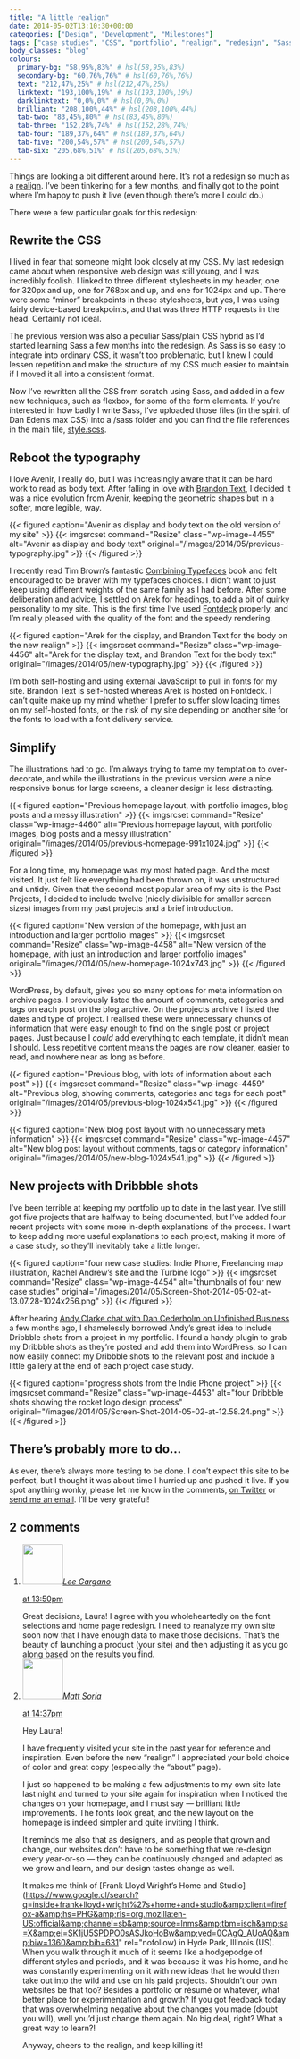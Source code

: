 ```yaml
---
title: "A little realign"
date: 2014-05-02T13:10:30+00:00
categories: ["Design", "Development", "Milestones"]
tags: ["case studies", "CSS", "portfolio", "realign", "redesign", "Sass", "typography", "update"]
body_classes: "blog"
colours:
  primary-bg: "58,95%,83%" # hsl(58,95%,83%)
  secondary-bg: "60,76%,76%" # hsl(60,76%,76%)
  text: "212,47%,25%" # hsl(212,47%,25%)
  linktext: "193,100%,19%" # hsl(193,100%,19%)
  darklinktext: "0,0%,0%" # hsl(0,0%,0%)
  brilliant: "208,100%,44%" # hsl(208,100%,44%)
  tab-two: "83,45%,80%" # hsl(83,45%,80%)
  tab-three: "152,28%,74%" # hsl(152,28%,74%)
  tab-four: "189,37%,64%" # hsl(189,37%,64%)
  tab-five: "200,54%,57%" # hsl(200,54%,57%)
  tab-six: "205,68%,51%" # hsl(205,68%,51%)
---
```


Things are looking a bit different around here. It’s not a redesign so much as a [realign](http://alistapart.com/article/redesignrealign). I’ve been tinkering for a few months, and finally got to the point where I’m happy to push it live (even though there’s more I could do.)

There were a few particular goals for this redesign:

## Rewrite the CSS

I lived in fear that someone might look closely at my CSS. My last redesign came about when responsive web design was still young, and I was incredibly foolish. I linked to three different stylesheets in my header, one for 320px and up, one for 768px and up, and one for 1024px and up. There were some “minor” breakpoints in these stylesheets, but yes, I was using fairly device-based breakpoints, and that was three HTTP requests in the head. Certainly not ideal.

The previous version was also a peculiar Sass/plain CSS hybrid as I’d started learning Sass a few months into the redesign. As Sass is so easy to integrate into ordinary CSS, it wasn’t too problematic, but I knew I could lessen repetition and make the structure of my CSS much easier to maintain if I moved it all into a consistent format.

Now I’ve rewritten all the CSS from scratch using Sass, and added in a few new techniques, such as flexbox, for some of the form elements. If you’re interested in how badly I write Sass, I’ve uploaded those files (in the spirit of Dan Eden’s max CSS) into a /sass folder and you can find the file references in the main file, [style.scss](/wp-content/themes/laurakalbag-2014/sass/style.scss).

## Reboot the typography

I love Avenir, I really do, but I was increasingly aware that it can be hard work to read as body text. After falling in love with [Brandon Text](http://hvdfonts.com/#189-Brandon%20Text "Brandon Text typeface"), I decided it was a nice evolution from Avenir, keeping the geometric shapes but in a softer, more legible, way.

{{< figured caption="Avenir as display and body text on the old version of my site" >}}
  {{< imgsrcset command="Resize" class="wp-image-4455" alt="Avenir as display and body text" original="/images/2014/05/previous-typography.jpg" >}}
{{< /figured >}}

I recently read Tim Brown’s fantastic [Combining Typefaces](http://nicewebtype.com/notes/2013/04/23/pocket-guide-to-combining-typefaces/) book and felt encouraged to be braver with my typefaces choices. I didn’t want to just keep using different weights of the same family as I had before. After some [deliberation](https://dribbble.com/shots/1510342-Freight-Micro-and-Brandon-Text-dilemma?list=users&amp;offset=6 "Dribbble shots showing the process of my heading typeface choice") and advice, I settled on [Arek](http://www.rosettatype.com/Arek) for headings, to add a bit of quirky personality to my site. This is the first time I’ve used [Fontdeck](http://fontdeck.com) properly, and I’m really pleased with the quality of the font and the speedy rendering.

{{< figured caption="Arek for the display, and Brandon Text for the body on the new realign" >}}
  {{< imgsrcset command="Resize" class="wp-image-4456" alt="Arek for the display text, and Brandon Text for the body text" original="/images/2014/05/new-typography.jpg" >}}
{{< /figured >}}

I’m both self-hosting and using external JavaScript to pull in fonts for my site. Brandon Text is self-hosted whereas Arek is hosted on Fontdeck. I can’t quite make up my mind whether I prefer to suffer slow loading times on my self-hosted fonts, or the risk of my site depending on another site for the fonts to load with a font delivery service.

## Simplify

The illustrations had to go. I’m always trying to tame my temptation to over-decorate, and while the illustrations in the previous version were a nice responsive bonus for large screens, a cleaner design is less distracting.

{{< figured caption="Previous homepage layout, with portfolio images, blog posts and a messy illustration" >}}
  {{< imgsrcset command="Resize" class="wp-image-4460" alt="Previous homepage layout, with portfolio images, blog posts and a messy illustration" original="/images/2014/05/previous-homepage-991x1024.jpg" >}}
{{< /figured >}}

For a long time, my homepage was my most hated page. And the most visited. It just felt like everything had been thrown on, it was unstructured and untidy. Given that the second most popular area of my site is the Past Projects, I decided to include twelve (nicely divisible for smaller screen sizes) images from my past projects and a brief introduction.

{{< figured caption="New version of the homepage, with just an introduction and larger portfolio images" >}}
  {{< imgsrcset command="Resize" class="wp-image-4458" alt="New version of the homepage, with just an introduction and larger portfolio images" original="/images/2014/05/new-homepage-1024x743.jpg" >}}
{{< /figured >}}

WordPress, by default, gives you so many options for meta information on archive pages. I previously listed the amount of comments, categories and tags on each post on the blog archive. On the projects archive I listed the dates and type of project. I realised these were unnecessary chunks of information that were easy enough to find on the single post or project pages. Just because I *could* add everything to each template, it didn’t mean I should. Less repetitive content means the pages are now cleaner, easier to read, and nowhere near as long as before.

{{< figured caption="Previous blog, with lots of information about each post" >}}
  {{< imgsrcset command="Resize" class="wp-image-4459" alt="Previous blog, showing comments, categories and tags for each post" original="/images/2014/05/previous-blog-1024x541.jpg" >}}
{{< /figured >}}

{{< figured caption="New blog post layout with no unnecessary meta information" >}}
  {{< imgsrcset command="Resize" class="wp-image-4457" alt="New blog post layout without comments, tags or category information" original="/images/2014/05/new-blog-1024x541.jpg" >}}
{{< /figured >}}

## New projects with Dribbble shots

I’ve been terrible at keeping my portfolio up to date in the last year. I’ve still got five projects that are halfway to being documented, but I’ve added four recent projects with some more in-depth explanations of the process. I want to keep adding more useful explanations to each project, making it more of a case study, so they’ll inevitably take a little longer.

{{< figured caption="four new case studies: Indie Phone, Freelancing map illustration, Rachel Andrew’s site and the Turbine logo" >}}
  {{< imgsrcset command="Resize" class="wp-image-4454" alt="thumbnails of four new case studies" original="/images/2014/05/Screen-Shot-2014-05-02-at-13.07.28-1024x256.png" >}}
{{< /figured >}}

After hearing [Andy Clarke chat with Dan Cederholm on Unfinished Business](http://unfinished.bz/37) a few months ago, I shamelessly borrowed Andy’s great idea to include Dribbble shots from a project in my portfolio. I found a handy plugin to grab my Dribbble shots as they’re posted and add them into WordPress, so I can now easily connect my Dribbble shots to the relevant post and include a little gallery at the end of each project case study.

{{< figured caption="progress shots from the Indie Phone project" >}}
  {{< imgsrcset command="Resize" class="wp-image-4453" alt="four Dribbble shots showing the rocket logo design process" original="/images/2014/05/Screen-Shot-2014-05-02-at-12.58.24.png" >}}
{{< /figured >}}

## There’s probably more to do…

As ever, there’s always more testing to be done. I don’t expect this site to be perfect, but I thought it was about time I hurried up and pushed it live. If you spot anything wonky, please let me know in the comments, [on Twitter](http://twitter.com/laurakalbag) or [send me an email](/contact-me/ "Contact Me"). I’ll be very grateful!


## 2 comments

<ol class="commentlist">
	<li class="comment even thread-even depth-1" id="li-comment-17622">
			<div class="comment-author vcard">
			<img alt='' src='https://secure.gravatar.com/avatar/2cedd48cbe620346d6628ab04c5cc192?s=72&amp;d=mm&amp;r=g' srcset='https://secure.gravatar.com/avatar/2cedd48cbe620346d6628ab04c5cc192?s=144&amp;d=mm&amp;r=g 2x' class='avatar avatar-72 photo' height='72' width='72' /><cite class="fn"><a href='http://leegargano.com' rel='external nofollow' class='url'>Lee Gargano</a></cite>
				<aside class="comment-meta commentmetadata"><p><a href="#comment-17622"><time datetime="2014-05-02T13:50:57+00:00" pubdate class="published">
		 at <span class="hours">13:50pm</span></time></a></p>
	</aside>
	</div>
	<div class="comment-entry">
		Great decisions, Laura! I agree with you wholeheartedly on the font selections and home page redesign. I need to reanalyze my own site soon now that I have enough data to make those decisions. That’s the beauty of launching a product (your site) and then adjusting it as you go along based on the results you find.
	</div>
</li>
	<li class="comment odd alt thread-odd thread-alt depth-1" id="li-comment-17629">
			<div class="comment-author vcard">
			<img alt='' src='https://secure.gravatar.com/avatar/c24bc4315ae99321925696e8092fdc1e?s=72&amp;d=mm&amp;r=g' srcset='https://secure.gravatar.com/avatar/c24bc4315ae99321925696e8092fdc1e?s=144&amp;d=mm&amp;r=g 2x' class='avatar avatar-72 photo' height='72' width='72' /><cite class="fn"><a href='http://mattsoria.com' rel='external nofollow' class='url'>Matt Soria</a></cite>
				<aside class="comment-meta commentmetadata"><p><a href="#comment-17629"><time datetime="2014-05-02T14:37:38+00:00" pubdate class="published">
		 at <span class="hours">14:37pm</span></time></a></p>
	</aside>
	</div>
	<div class="comment-entry">
		<p>Hey Laura!

I have frequently visited your site in the past year for reference and inspiration. Even before the new “realign” I appreciated your bold choice of color and great copy (especially the “about” page).

I just so happened to be making a few adjustments to my own site late last night and turned to your site again for inspiration when I noticed the changes on your homepage, and I must say — brilliant little improvements. The fonts look great, and the new layout on the homepage is indeed simpler and quite inviting I think.

It reminds me also that as designers, and as people that grown and change, our websites don’t have to be something that we re-design every year-or-so — they can be continuously changed and adapted as we grow and learn, and our design tastes change as well.

It makes me think of [Frank Lloyd Wright’s Home and Studio](https://www.google.cl/search?q=inside+frank+lloyd+wright%27s+home+and+studio&amp;client=firefox-a&amp;hs=PHG&amp;rls=org.mozilla:en-US:official&amp;channel=sb&amp;source=lnms&amp;tbm=isch&amp;sa=X&amp;ei=SK1jU5SPDPO0sASJkoHoBw&amp;ved=0CAgQ_AUoAQ&amp;biw=1360&amp;bih=631" rel="nofollow) in Hyde Park, Illinois (US). When you walk through it much of it seems like a hodgepodge of different styles and periods, and it was because it was his home, and he was constantly experimenting on it with new ideas that he would then take out into the wild and use on his paid projects. Shouldn’t our own websites be that too? Besides a portfolio or résumé or whatever, what better place for experimentation and growth? If you got feedback today that was overwhelming negative about the changes you made (doubt you will), well you’d just change them again. No big deal, right? What a great way to learn?!

Anyway, cheers to the realign, and keep killing it!</p>	</div>
</li>
</ol>
